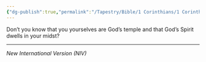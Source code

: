 ```yaml
---
{"dg-publish":true,"permalink":"/Tapestry/Bible/1 Corinthians/1 Corinthians 3_16/","title":"1 Corinthians 3:16","hide":true,"tags":["bible-verse","bible-verse"],"dgHomeLink":true,"dgShowLocalGraph":true,"dgEnableSearch":true}
---
```


Don’t you know that you yourselves are God’s temple and that God’s Spirit dwells in your midst?

---
*New International Version (NIV)*